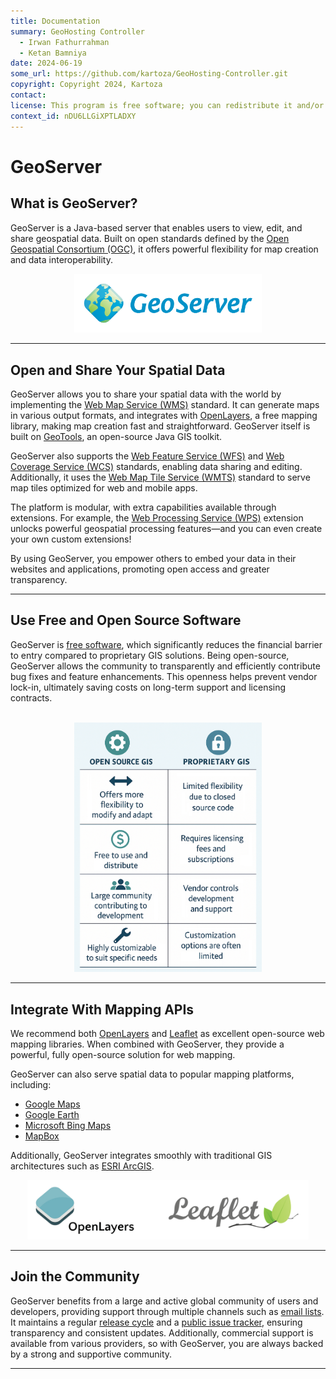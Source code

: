 ```yaml
---
title: Documentation
summary: GeoHosting Controller
  - Irwan Fathurrahman
  - Ketan Bamniya
date: 2024-06-19
some_url: https://github.com/kartoza/GeoHosting-Controller.git
copyright: Copyright 2024, Kartoza
contact:
license: This program is free software; you can redistribute it and/or modify it under the terms of the GNU Affero General Public License as published by the Free Software Foundation; either version 3 of the License, or (at your option) any later version.
context_id: nDU6LLGiXPTLADXY
---
```


# GeoServer

## What is GeoServer?

GeoServer is a Java-based server that enables users to view, edit, and share geospatial data. Built on open standards defined by the [Open Geospatial Consortium (OGC)](http://www.opengeospatial.org/), it offers powerful flexibility for map creation and data interoperability.

<div style="text-align: center;">
  <img src="./img/geoserver-img-36.png" alt="GeoServer Logo" width="300">
</div>

---

## Open and Share Your Spatial Data

GeoServer allows you to share your spatial data with the world by implementing the [Web Map Service (WMS)](http://www.opengeospatial.org/standards/wms) standard. It can generate maps in various output formats, and integrates with [OpenLayers](http://openlayers.org/), a free mapping library, making map creation fast and straightforward. GeoServer itself is built on [GeoTools](http://geotools.org), an open-source Java GIS toolkit.

GeoServer also supports the [Web Feature Service (WFS)](http://www.opengeospatial.org/standards/wfs) and [Web Coverage Service (WCS)](http://www.opengeospatial.org/standards/wcs) standards, enabling data sharing and editing. Additionally, it uses the [Web Map Tile Service (WMTS)](http://www.opengeospatial.org/standards/wmts) standard to serve map tiles optimized for web and mobile apps.

The platform is modular, with extra capabilities available through extensions. For example, the [Web Processing Service (WPS)](http://www.opengeospatial.org/standards/wps) extension unlocks powerful geospatial processing features—and you can even create your own custom extensions!

By using GeoServer, you empower others to embed your data in their websites and applications, promoting open access and greater transparency.

---

## Use Free and Open Source Software

GeoServer is [free software](/license), which significantly reduces the financial barrier to entry compared to proprietary GIS solutions. Being open-source, GeoServer allows the community to transparently and efficiently contribute bug fixes and feature enhancements. This openness helps prevent vendor lock-in, ultimately saving costs on long-term support and licensing contracts.

<br>

<div style="text-align: center;">
  <img src="./img/geoserver-img-37.png" alt="Open Source vs Proprietary GIS" width="300">
</div>

---

## Integrate With Mapping APIs

We recommend both [OpenLayers](https://openlayers.org) and [Leaflet](https://leafletjs.com) as excellent open-source web mapping libraries. When combined with GeoServer, they provide a powerful, fully open-source solution for web mapping.

GeoServer can also serve spatial data to popular mapping platforms, including:

- [Google Maps](http://maps.google.com/)
- [Google Earth](http://earth.google.com/)
- [Microsoft Bing Maps](https://www.bing.com/maps)
- [MapBox](http://mapbox.com)

Additionally, GeoServer integrates smoothly with traditional GIS architectures such as [ESRI ArcGIS](http://www.esri.com/arcgis).

<div style="text-align: center;">
  <img src="./img/geoserver-img-38.png" alt="OpenLayers & Leaflet Logo" width="450">
</div>

---

## Join the Community

GeoServer benefits from a large and active global community of users and developers, providing support through multiple channels such as [email lists](/comm#email). It maintains a regular [release cycle](/roadmap) and a [public issue tracker](/issues), ensuring transparency and consistent updates. Additionally, commercial support is available from various providers, so with GeoServer, you are always backed by a strong and supportive community.

---
